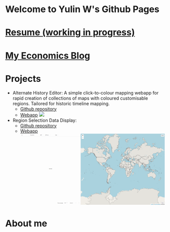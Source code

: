 # Welcome to Yulin W's Github Pages
# [Resume (working in progress)](https://yulin-w.github.io/resume/)
# [My Economics Blog](https://yulin-w.github.io/economics/)

# Projects
- Alternate History Editor: A simple click-to-colour mapping webapp for rapid creation of collections of maps with coloured customisable regions. Tailored for historic timeline mapping.
  - [Github repository](https://github.com/Yulin-W/alternate-history-editor)
  - [Webapp](https://yulin-w.github.io/alternate-history-editor/main.html)
  ![](https://raw.githubusercontent.com/Yulin-W/alternate-history-editor/master/Sample-gifs/alternate_hist_sample.gif)
- Region Selection Data Display: 
  - [Github repository](https://github.com/region-selection-data-display)
  - [Webapp](https://yulin-w.github.io/region-selection-data-display/)
  ![](https://raw.githubusercontent.com/Yulin-W/region-selection-data-display/master/example.gif)
# About me
